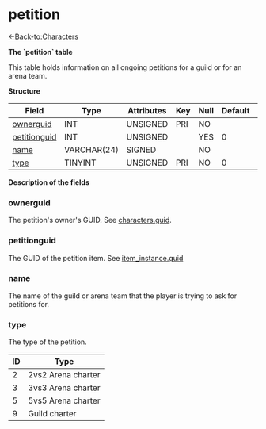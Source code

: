 # petition

[<-Back-to:Characters](database-characters.md)

**The \`petition\` table**

This table holds information on all ongoing petitions for a guild or for an arena team.

**Structure**

| Field             | Type        | Attributes | Key | Null | Default | Extra | Comment |
| ----------------- | ----------- | ---------- | --- | ---- | ------- | ----- | ------- |
| [ownerguid][1]    | INT         | UNSIGNED   | PRI | NO   |         |       |         |
| [petitionguid][2] | INT         | UNSIGNED   |     | YES  | 0       |       |         |
| [name][3]         | VARCHAR(24) | SIGNED     |     | NO   |         |       |         |
| [type][4]         | TINYINT     | UNSIGNED   | PRI | NO   | 0       |       |         |

[1]: #ownerguid
[2]: #petitionguid
[3]: #name
[4]: #type

**Description of the fields**

### ownerguid

The petition's owner's GUID. See [characters.guid](characters#guid).

### petitionguid

The GUID of the petition item. See [item\_instance.guid](item_instance#guid)

### name

The name of the guild or arena team that the player is trying to ask for petitions for.

### type

The type of the petition.

| ID | Type               |
|----|--------------------|
| 2  | 2vs2 Arena charter |
| 3  | 3vs3 Arena charter |
| 5  | 5vs5 Arena charter |
| 9  | Guild charter      |
